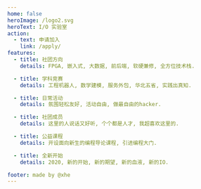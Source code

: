 ```yaml
---
home: false
heroImage: /logo2.svg
heroText: I/O 实验室
action:
  - text: 申请加入
    link: /apply/
features:
  - title: 社团方向
    details: FPGA, 嵌入式, 大数据, 前后端, 软硬兼修, 全方位技术栈.

  - title: 学科竞赛
    details: 工程机器人, 数学建模, 服务外包, 华北五省, 实践出真知. 

  - title: 日常活动
    details: 氛围轻松友好, 活动自由, 做最自由的hacker.

  - title: 社团成员
    details: 这里的人说话又好听, 个个都是人才, 我超喜欢这里的.

  - title: 公益课程
    details: 开设面向新生的编程导论课程, 引进编程大门.

  - title: 全新开始
    details: 2020, 新的开始, 新的期望, 新的血液, 新的IO.

footer: made by @xhe
---
```

<home/>
